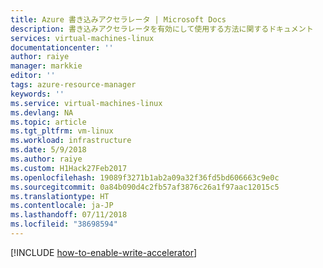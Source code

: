 ```yaml
---
title: Azure 書き込みアクセラレータ | Microsoft Docs
description: 書き込みアクセラレータを有効にして使用する方法に関するドキュメント
services: virtual-machines-linux
documentationcenter: ''
author: raiye
manager: markkie
editor: ''
tags: azure-resource-manager
keywords: ''
ms.service: virtual-machines-linux
ms.devlang: NA
ms.topic: article
ms.tgt_pltfrm: vm-linux
ms.workload: infrastructure
ms.date: 5/9/2018
ms.author: raiye
ms.custom: H1Hack27Feb2017
ms.openlocfilehash: 19089f3271b1ab2a09a32f36fd5bd606663c9e0c
ms.sourcegitcommit: 0a84b090d4c2fb57af3876c26a1f97aac12015c5
ms.translationtype: HT
ms.contentlocale: ja-JP
ms.lasthandoff: 07/11/2018
ms.locfileid: "38698594"
---
```

[!INCLUDE [how-to-enable-write-accelerator](../../../includes/virtual-machines-common-how-to-enable-write-accelerator.md)]
